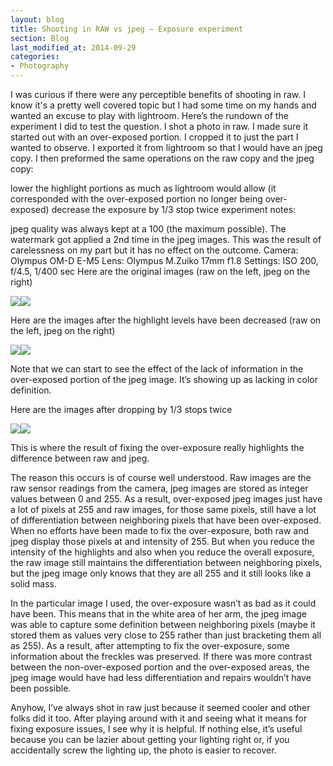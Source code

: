 ```yaml
---
layout: blog
title: Shooting in RAW vs jpeg – Exposure experiment
section: Blog
last_modified_at: 2014-09-29
categories:
- Photography
---
```


I was curious if there were any perceptible benefits of shooting in raw.  I know it's a pretty well covered topic but I had some time on my hands and wanted an excuse to play with lightroom.  Here’s the rundown of the experiment I did to test the question.  I shot a photo in raw.  I made sure it started out with an over-exposed portion.  I cropped it to just the part I wanted to observe.  I exported it from lightroom so that I would have an jpeg copy.  I then preformed the same operations on the raw copy and the jpeg copy:

lower the highlight portions as much as lightroom would allow (it corresponded with the over-exposed portion no longer being over-exposed)
decrease the exposure by 1/3 stop twice
experiment notes:

jpeg quality was always kept at a 100 (the maximum possible).
The watermark got applied a 2nd time in the jpeg images.  This was the result of carelessness on my part but it has no effect on the outcome.
Camera: Olympus OM-D E-M5
Lens: Olympus M.Zuiko 17mm f1.8
Settings: ISO 200, f/4.5, 1/400 sec
Here are the original images (raw on the left, jpeg on the right)

<a href="https://i.imgur.com/VZMvaWV.jpg"><img class="split" src="https://i.imgur.com/VZMvaWV.jpg" /></a><a href="https://i.imgur.com/smghIRP.jpg"><img class="split" src="https://i.imgur.com/smghIRP.jpg" /></a>

Here are the images after the highlight levels have been decreased (raw on the left, jpeg on the right)

<a href="https://i.imgur.com/67Xmi3s.jpg"><img class="split" src="https://i.imgur.com/67Xmi3s.jpg" /></a><a href="https://i.imgur.com/UH4hTlD.jpg"><img class="split" src="https://i.imgur.com/UH4hTlD.jpg" /></a>

Note that we can start to see the effect of the lack of information in the over-exposed portion of the jpeg image. It’s showing up as lacking in color definition.

Here are the images after dropping by 1/3 stops twice

<a href="https://i.imgur.com/6wxazXZ.jpg"><img class="split" src="https://i.imgur.com/6wxazXZ.jpg"></a><a href="https://i.imgur.com/2Xp0Ewh.jpg"><img class="split" src="https://i.imgur.com/2Xp0Ewh.jpg" /></a>

This is where the result of fixing the over-exposure really highlights the difference between raw and jpeg.

The reason this occurs is of course well understood. Raw images are the raw sensor readings from the camera, jpeg images are stored as integer values between 0 and 255. As a result, over-exposed jpeg images just have a lot of pixels at 255 and raw images, for those same pixels, still have a lot of differentiation between neighboring pixels that have been over-exposed. When no efforts have been made to fix the over-exposure, both raw and jpeg display those pixels at and intensity of 255. But when you reduce the intensity of the highlights and also when you reduce the overall exposure, the raw image still maintains the differentiation between neighboring pixels, but the jpeg image only knows that they are all 255 and it still looks like a solid mass.

In the particular image I used, the over-exposure wasn’t as bad as it could have been. This means that in the white area of her arm, the jpeg image was able to capture some definition between neighboring pixels (maybe it stored them as values very close to 255 rather than just bracketing them all as 255). As a result, after attempting to fix the over-exposure, some information about the freckles was preserved. If there was more contrast between the non-over-exposed portion and the over-exposed areas, the jpeg image would have had less differentiation and repairs wouldn’t have been possible.

Anyhow, I’ve always shot in raw just because it seemed cooler and other folks did it too. After playing around with it and seeing what it means for fixing exposure issues, I see why it is helpful.  If nothing else, it’s useful because you can be lazier about getting your lighting right or, if you accidentally screw the lighting up, the photo is easier to recover.
